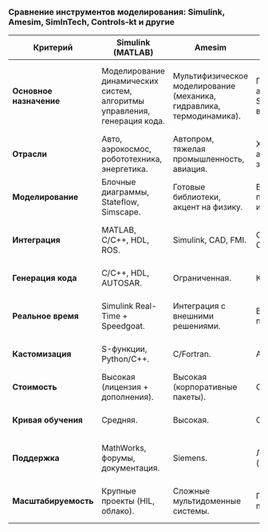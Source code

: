 ### Сравнение инструментов моделирования: Simulink, Amesim, SimInTech, Controls-kt и другие

| **Критерий**               | **Simulink (MATLAB)**                                                                 | **Amesim**                                                                 | **SimInTech**                                                             | **Controls-kt**                                                          | **LabVIEW (NI)**                                                                 | **Modelica/OpenModelica**                                                                 | **SCADE (Ansys)**                                                                 | **COMSOL Multiphysics**                                                                 | **Python Control Libraries**                                                          |
|-----------------------------|---------------------------------------------------------------------------------------|----------------------------------------------------------------------------|---------------------------------------------------------------------------|---------------------------------------------------------------------------|----------------------------------------------------------------------------------|------------------------------------------------------------------------------------------|-----------------------------------------------------------------------------------|-----------------------------------------------------------------------------------------|---------------------------------------------------------------------------------------|
| **Основное назначение**      | Моделирование динамических систем, алгоритмы управления, генерация кода.             | Мультифизическое моделирование (механика, гидравлика, термодинамика).     | Промышленная автоматизация, SCADA, реальное время.                        | Специализированные задачи управления (предпол. открытый код).            | Системы управления, автоматизация измерений, интеграция с аппаратурой.          | Мультифизическое моделирование (открытый стандарт).                                     | Критические системы (аэрокосмос, авто), генерация сертифицированного кода.       | Мультифизическое моделирование (научные исследования, точные физические модели).       | Библиотеки для управления (напр., `control`), дискретное моделирование (напр., SimPy).|
| **Отрасли**                 | Авто, аэрокосмос, робототехника, энергетика.                                          | Автопром, тяжелая промышленность, авиация.                                | Химия, энергетика, автоматизация зданий.                                 | Стартапы, образование.                                                   | Инжиниринг, телекоммуникации, наука.                                             | Авто, энергетика, HVAC.                                                                | Аэрокосмос, автомобили, железные дороги.                                          | Наука, электроника, биоинженерия.                                                    | Образование, малый бизнес, прототипирование.                                         |
| **Моделирование**           | Блочные диаграммы, Stateflow, Simscape.                                               | Готовые библиотеки, акцент на физику.                                      | Визуальное программирование, интеграция с ПЛК.                           | Гибкие кастомные решения.                                                 | Графическое программирование (G-код), аппаратная интеграция.                    | Уравнения на основе Modelica, компонентный подход.                                      | Формальные методы, верификация моделей.                                           | Решение уравнений методом конечных элементов (FEM).                                  | Скриптовый подход (Python), ограниченная визуализация.                               |
| **Интеграция**              | MATLAB, C/C++, HDL, ROS.                                                              | Simulink, CAD, FMI.                                                        | OPC UA, Modbus, CAN.                                                      | Python, C++ (предпол.).                                                   | Периферийные устройства, DAQ, промышленные протоколы.                           | FMI, MATLAB, Simulink.                                                                | C/C++, Ada, сертифицированные среды.                                              | CAD, MATLAB, LiveLink.                                                                | NumPy, SciPy, ROS (через библиотеки).                                                |
| **Генерация кода**          | C/C++, HDL, AUTOSAR.                                                                  | Ограниченная.                                                              | Код для ПЛК.                                                              | Неизвестно.                                                               | Встроенная (C, FPGA-код).                                                       | Условная (зависит от реализации).                                                    | Сертифицированный код (DO-178C, ISO 26262).                                      | Нет.                                                                                  | Ручное кодирование.                                                                   |
| **Реальное время**          | Simulink Real-Time + Speedgoat.                                                       | Интеграция с внешними решениями.                                           | Встроенная поддержка.                                                     | Неизвестно.                                                               | LabVIEW Real-Time, модули FPGA.                                                 | Ограниченная.                                                                          | Встроенная (для HIL-тестирования).                                               | Нет.                                                                                  | Ограниченная (например, через ROS или Raspberry Pi).                                |
| **Кастомизация**            | S-функции, Python/C++.                                                                | C/Fortran.                                                                 | API, скрипты.                                                             | Высокая (предпол. открытый код).                                          | Пользовательские драйверы, инструменты.                                         | Открытый стандарт, модификация компонентов.                                           | Ограниченная (фокус на безопасность).                                             | Уравнения и скрипты.                                                                  | Полная (Python-код).                                                                 |
| **Стоимость**               | Высокая (лицензия + дополнения).                                                      | Высокая (корпоративные пакеты).                                            | Средняя.                                                                  | Низкая/бесплатная.                                                        | Высокая (модули и аппаратура).                                                   | Бесплатная (OpenModelica) / Дорогая (Dymola).                                          | Очень высокая (для сертифицированных отраслей).                                   | Высокая.                                                                              | Бесплатная.                                                                          |
| **Кривая обучения**         | Средняя.                                                                              | Высокая.                                                                   | Средняя.                                                                  | Низкая/средняя.                                                           | Высокая (графическое программирование).                                         | Высокая (требует знания Modelica).                                                    | Средняя (для инженеров по безопасности).                                          | Высокая (физическое моделирование).                                                 | Низкая (для пользователей Python).                                                  |
| **Поддержка**               | MathWorks, форумы, документация.                                                     | Siemens.                                                                   | Локальная (региональная).                                                 | Сообщество.                                                               | National Instruments.                                                            | Сообщество (OpenModelica) / коммерческая (Dymola).                                     | Ansys, профессиональная поддержка.                                               | COMSOL, форумы.                                                                       | Сообщество (GitHub, Stack Overflow).                                                |
| **Масштабируемость**        | Крупные проекты (HIL, облако).                                                        | Сложные мультидоменные системы.                                            | Промышленные приложения.                                                  | Малые проекты.                                                            | Средние/крупные системы (с аппаратной интеграцией).                             | Средняя (зависит от реализации).                                                     | Критические системы (высокая надежность).                                        | Академические и инженерные проекты.                                                  | Прототипы, исследования.                                                            |
